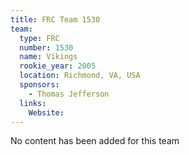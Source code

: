 ```yaml
---
title: FRC Team 1530
team:
  type: FRC
  number: 1530
  name: Vikings
  rookie_year: 2005
  location: Richmond, VA, USA
  sponsors:
    - Thomas Jefferson
  links:
    Website: 
---
```

No content has been added for this team